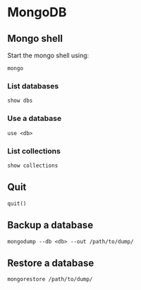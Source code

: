 # MongoDB
## Mongo shell
Start the mongo shell using:
```
mongo
```

### List databases
```
show dbs
```

### Use a database
```
use <db>
```

### List collections
```
show collections
```

## Quit
```
quit()
```

## Backup a database
```
mongodump --db <db> --out /path/to/dump/
```

## Restore a database
```
mongorestore /path/to/dump/
```
